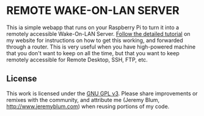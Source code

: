 REMOTE WAKE-ON-LAN SERVER
=========================
This ia simple webapp that runs on your Raspberry Pi to turn it into a remotely accessible Wake-On-LAN Server. [Follow the detailed tutorial](http://www.jeremyblum.com/2013/07/14/rpi-wol-server/) on my website for instructions on how to get this working, and forwarded through a router. This is very useful when you have high-powered machine that you don't want to keep on all the time, but that you want to keep remotely accessible for Remote Desktop, SSH, FTP, etc.

License
-------
This work is licensed under the [GNU GPL v3](http://www.gnu.org/licenses/gpl.html).
Please share improvements or remixes with the community, and attribute me (Jeremy Blum, <http://www.jeremyblum.com>) when reusing portions of my code.